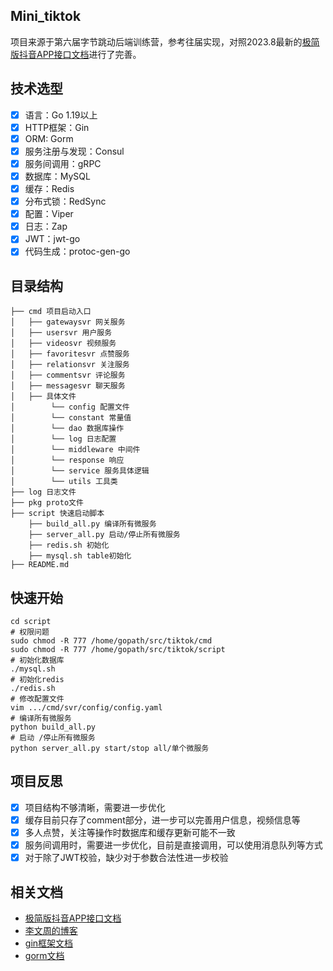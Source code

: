 ## Mini_tiktok
项目来源于第六届字节跳动后端训练营，参考往届实现，对照2023.8最新的[极简版抖音APP接口文档](https://apifox.com/apidoc/shared-09d88f32-0b6c-4157-9d07-a36d32d7a75c/api-50707523)进行了完善。

## 技术选型

- [x] 语言：Go 1.19以上
- [x] HTTP框架：Gin
- [x] ORM: Gorm
- [x] 服务注册与发现：Consul
- [x] 服务间调用：gRPC
- [x] 数据库：MySQL
- [x] 缓存：Redis
- [x] 分布式锁：RedSync
- [x] 配置：Viper
- [x] 日志：Zap
- [x] JWT：jwt-go
- [x] 代码生成：protoc-gen-go

## 目录结构

```
├── cmd 项目启动入口
│   ├── gatewaysvr 网关服务
│   ├── usersvr 用户服务
│   ├── videosvr 视频服务
│   ├── favoritesvr 点赞服务
│   ├── relationsvr 关注服务
│   ├── commentsvr 评论服务
│   ├── messagesvr 聊天服务
│   ├── 具体文件
│        └── config 配置文件
│        └── constant 常量值
│        └── dao 数据库操作
│        └── log 日志配置
│        └── middleware 中间件
│        └── response 响应
│        └── service 服务具体逻辑
│        └── utils 工具类
├── log 日志文件
├── pkg proto文件
├── script 快速启动脚本
    ├── build_all.py 编译所有微服务
    ├── server_all.py 启动/停止所有微服务
    ├── redis.sh 初始化
    ├── mysql.sh table初始化
├── README.md
```

## 快速开始

```shell
cd script
# 权限问题
sudo chmod -R 777 /home/gopath/src/tiktok/cmd
sudo chmod -R 777 /home/gopath/src/tiktok/script
# 初始化数据库
./mysql.sh
# 初始化redis
./redis.sh
# 修改配置文件
vim .../cmd/svr/config/config.yaml
# 编译所有微服务
python build_all.py
# 启动 /停止所有微服务
python server_all.py start/stop all/单个微服务
```
## 项目反思

- [x] 项目结构不够清晰，需要进一步优化
- [x] 缓存目前只存了comment部分，进一步可以完善用户信息，视频信息等
- [x] 多人点赞，关注等操作时数据库和缓存更新可能不一致
- [x] 服务间调用时，需要进一步优化，目前是直接调用，可以使用消息队列等方式
- [x] 对于除了JWT校验，缺少对于参数合法性进一步校验

## 相关文档

- [极简版抖音APP接口文档](https://apifox.com/apidoc/shared-09d88f32-0b6c-4157-9d07-a36d32d7a75c)
- [李文周的博客](https://www.liwenzhou.com/)
- [gin框架文档](https://gin-gonic.com/zh-cn/docs/)
- [gorm文档](https://gorm.io/zh_CN/docs/index.html)